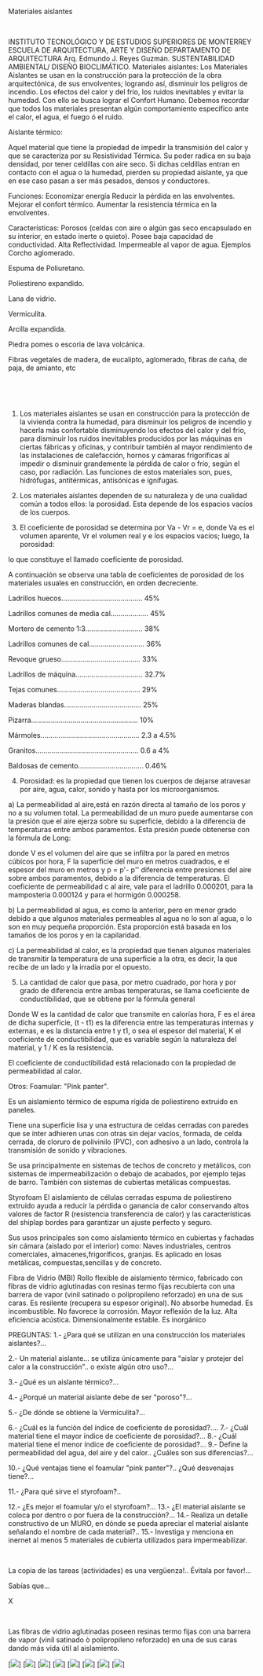 

Materiales aislantes




 
 
INSTITUTO TECNOLÓGICO Y DE ESTUDIOS 
 SUPERIORES DE MONTERREY
ESCUELA DE ARQUITECTURA, ARTE Y 
 DISEÑO
DEPARTAMENTO DE 
 ARQUITECTURA
Arq. Edmundo J. Reyes 
 Guzmán.
SUSTENTABILIDAD AMBIENTAL/ DISEÑO BIOCLIMÁTICO.
 Materiales aislantes: 
Los Materiales Aislantes se usan en la construcción para la protección de la obra arquitectónica, de sus envolventes; logrando así, disminuir los peligros de incendio. Los efectos del calor y del frío, los ruidos inevitables y evitar la humedad. Con ello se busca lograr el Confort Humano.
Debemos recordar que todos los materiales presentan algún comportamiento específico ante el calor, el agua, el fuego ó el ruido.

Aislante térmico: 

Aquel material que tiene la propiedad de impedir la transmisión del calor y que se caracteriza por su Resistividad Térmica. Su poder radica en su baja densidad, por tener celdillas con aire seco. Si dichas celdillas entran en contacto con el agua o la humedad, pierden su propiedad aislante, ya que en ese caso pasan a ser más pesados, densos y conductores.

 Funciones: 
 Economizar energía
 Reducir la pérdida en las envolventes.
 Mejorar el confort térmico.
 Aumentar la resistencia térmica en la envolventes.

 Características: 
Porosos (celdas con aire o algún gas seco encapsulado en su interior, en estado inerte o quieto). 
Posee baja capacidad de conductividad.
Alta Reflectividad.
Impermeable al vapor de agua.
Ejemplos 
Corcho aglomerado. 

Espuma de Poliuretano.

Poliestireno expandido.

Lana de vidrio.

Vermiculita.

Arcilla expandida.

Piedra pomes o escoria de lava volcánica.

Fibras vegetales de madera, de eucalipto, aglomerado, fibras de caña, de paja, de amianto, etc










 






































 
1. Los materiales aislantes se usan en construcción para la protección de la vivienda contra la humedad, para disminuir los peligros de incendio y hacerla más confortable disminuyendo los efectos del calor y del frío, para disminuir los ruidos inevitables producidos por las máquinas en ciertas fábricas y oficinas, y contribuir también al mayor rendimiento de las instalaciones de calefacción, hornos y cámaras frigoríficas al impedir o disminuir grandemente la pérdida de calor o frío, según el caso, por radiación. Las funciones de estos materiales son, pues, hidrófugas, antitérmicas, antisónicas e ignífugas.

2. Los materiales aislantes dependen de su naturaleza y de una cualidad común a todos ellos: la porosidad. Esta depende de los espacios vacíos de los cuerpos.

3. El coeficiente de porosidad se determina por Va - Vr = e, donde Va es el volumen aparente, Vr el volumen real y e los espacios vacíos; luego, la porosidad:

lo que constituye el llamado coeficiente de porosidad.

A continuación se observa una tabla de coeficientes de porosidad de los materiales usuales en construcción, en orden decreciente. 



Ladrillos huecos......................................... 45%

Ladrillos comunes de media cal................... 45%

Mortero de cemento 1:3............................. 38%

Ladrillos comunes de cal............................ 36%

Revoque grueso........................................ 33%

Ladrillos de máquina.................................. 32.7%

Tejas comunes.......................................... 29%

Maderas blandas....................................... 25%

Pizarra...................................................... 10%

Mármoles.................................................. 2.3 a 4.5%

Granitos.................................................... 0.6 a 4%

Baldosas de cemento................................. 0.46%


4. Porosidad: es la propiedad que tienen los cuerpos de dejarse atravesar por aire, agua, calor, sonido y hasta por los microorganismos.

a) La permeabilidad al aire,está en razón directa al tamaño de los poros y no a su volumen total. La permeabilidad de un muro puede aumentarse con la presión que el aire ejerza sobre su superficie, debido a la diferencia de temperaturas entre ambos paramentos. Esta presión puede obtenerse con la fórmula de Long:

donde V es el volumen del aire que se infiltra por la pared en metros cúbicos por hora, F la superficie del muro en metros cuadrados, e el espesor del muro en metros y p = p'- p'' diferencia entre presiones del aire sobre ambos paramentos, debido a la diferencia de temperaturas. El coeficiente de permeabilidad c al aire, vale para el ladrillo 0.000201, para la mampostería 0.000124 y para el hormigón 0.000258.

b) La permeabilidad al agua, es como la anterior, pero en menor grado debido a que algunos materiales permeables al agua no lo son al agua, o lo son en muy pequeña proporción. Esta proporción está basada en los tamaños de los poros y en la capilaridad.

c) La permeabilidad al calor, es la propiedad que tienen algunos materiales de transmitir la temperatura de una superficie a la otra, es decir, la que recibe de un lado y la irradia por el opuesto. 

5. La cantidad de calor que pasa, por metro cuadrado, por hora y por grado de diferencia entre ambas temperaturas, se llama coeficiente de conductibilidad, que se obtiene por la fórmula general

Donde W es la cantidad de calor que transmite en calorías hora, F es el área de dicha superficie, (t - t1) es la diferencia entre las temperaturas internas y externas, e es la distancia entre t y t1, o sea el espesor del material, K el coeficiente de conductibilidad, que es variable según la naturaleza del material, y 1 / K es la resistencia.

El coeficiente de conductibilidad está relacionado con la propiedad de permeabilidad al calor.
 
Otros: 
Foamular: "Pink panter". 
 
Es un aislamiento térmico de espuma rígida de poliestireno extruido en paneles.

Tiene una superficie lisa y una estructura de celdas cerradas con paredes que se ínter adhieren unas con otras sin dejar vacíos, formada, de celda cerrada, de cloruro de polivinilo (PVC), con adhesivo a un lado, controla la transmisión de sonido y vibraciones.

Se usa principalmente en sistemas de techos de concreto y metálicos, con sistemas de impermeabilización o debajo de acabados, por ejemplo tejas de barro.
También con sistemas de cubiertas metálicas compuestas.


Styrofoam 
El aislamiento de células cerradas espuma de poliestireno extruido ayuda a reducir la pérdida o ganancia de calor conservando altos valores de factor R (resistencia transferencia de calor) y las características del shiplap bordes para garantizar un ajuste perfecto y seguro.

Sus usos principales son como aislamiento térmico en cubiertas y fachadas sin cámara (aislado por el interior) como:
Naves industriales, centros comerciales, almacenes,frigoríficos, granjas.
Es aplicado en losas metàlicas, compuestas,sencillas y de concreto.

Fibra de Vidrio (MBI)
Rollo flexible de aislamiento térmico, fabricado con fibras de vidrio aglutinadas con resinas termo fijas recubierta con una barrera de vapor (vinil satinado o polipropileno reforzado) en una de sus caras.
Es resilente (recupera su espesor original).
No absorbe humedad.
Es incombustible.
No favorece la corrosión.
Mayor reflexión de la luz.
Alta eficiencia acústica.
Dimensionalmente estable.
Es inorgánico

PREGUNTAS:
1.- ¿Para qué se utilizan en una construcción los materiales aislantes?...

2.- Un material aislante... se utiliza únicamente para "aislar y protejer del calor a la construcción".. o existe algún otro uso?...

3.- ¿Qué es un aislante térmico?...

4.- ¿Porqué un material aislante debe de ser "poroso"?...

5.- ¿De dónde se obtiene la Vermiculita?...

6.- ¿Cuál es la función del índice de coeficiente de porosidad?.... 
7.- ¿Cuál material tiene el mayor índice de coeficiente de porosidad?... 
8.- ¿Cuál material tiene el menor índice de coeficiente de porosidad?...
9.- Define la permeabilidad del agua, del aire y del calor.. ¿Cuáles son sus diferencias?...

10.- ¿Qué ventajas tiene el foamular "pink panter"?.. ¿Qué desvenajas tiene?...

11.- ¿Para qué sirve el styrofoam?.. 

12.- ¿Es mejor el foamular y/o el styrofoam?...
13.- ¿El material aislante se coloca por dentro o por fuera de la construcción?...
14.- Realiza un detalle constructivo de un MURO, en dónde se pueda apreciar el material aislante señalando el nombre de cada material?..
15.- Investiga y menciona en inernet al menos 5 materiales de cubierta utilizados para impermeabilizar.



 



 La copia de las tareas (actividades) es una vergüenza!.. Évitala por favor!...













Sabías que... 




X




 




Las fibras de vidrio aglutinadas poseen resinas termo fijas con una barrera de vapor (vinil satinado ò polipropileno reforzado) en una de sus caras dando más vida útil al aislamiento. 







[![](pug_files/content/M4.47/foam.jpg)]
[![](pug_files/content/M4.47/pink.jpg)]
[![](pug_files/content/M4.47/aislantes.3.jpg)]
[![](pug_files/content/M4.47/aislantes.2.jpg)]
[![](pug_files/content/M4.47/aislantes.1.jpg)]
[![](pug_files/content/M4.47/aislantes.4.jpg)]
[![](pug_files/content/M4.47/sugerencias.gif)]
[![](pug_files/content/M4.47/fibradevidrio.jpg)]
